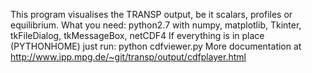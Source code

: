 This program visualises the TRANSP output, be it scalars, profiles or equilibrium.
What you need: python2.7 with numpy, matplotlib, Tkinter, tkFileDialog, tkMessageBox, netCDF4
If everything is in place (PYTHONHOME) just run:
python cdfviewer.py
More documentation at http://www.ipp.mpg.de/~git/transp/output/cdfplayer.html